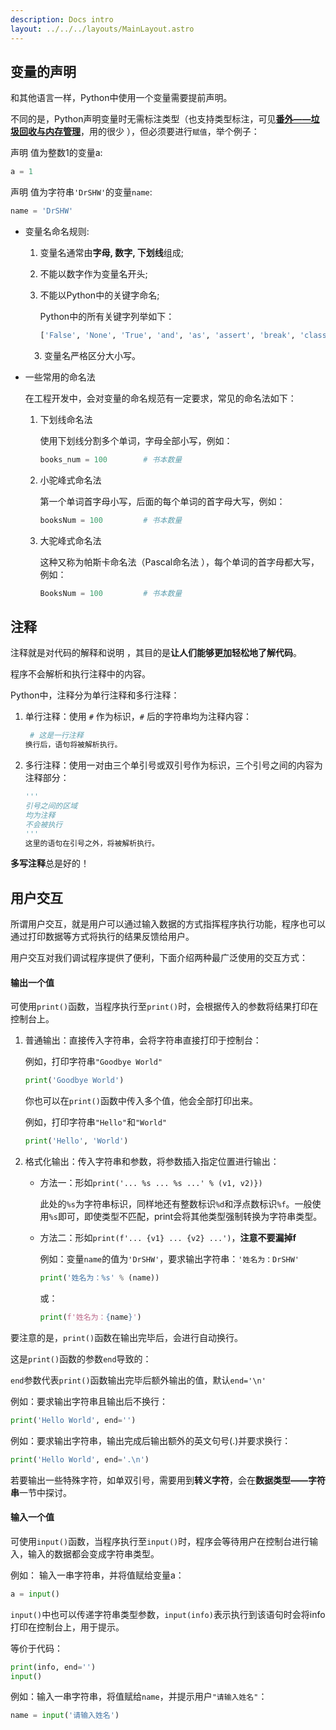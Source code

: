 ```yaml
---
description: Docs intro
layout: ../../../layouts/MainLayout.astro
---
```


## 变量的声明

和其他语言一样，Python中使用一个变量需要提前声明。

不同的是，Python声明变量时无需标注类型（也支持类型标注，可见[**番外——垃圾回收与内存管理**](https://docs.drshw.tech/pb/extra_2/)，用的很少 ），但必须要进行`赋值`，举个例子：

声明 值为整数1的变量a:

```python
a = 1
```

声明 值为字符串`'DrSHW'`的变量`name`:

```python
name = 'DrSHW'
```

+ 变量名命名规则:

  1. 变量名通常由**字母, 数字, 下划线**组成;

  2. 不能以数字作为变量名开头;

   3. 不能以Python中的关键字命名;
  
      Python中的所有关键字列举如下：
  
      ```python
      ['False', 'None', 'True', 'and', 'as', 'assert', 'break', 'class', 'continue', 'def', 'del', 'elif', 'else', 'except', 'finally', 'for', 'from', 'global', 'if', 'import', 'in', 'is', 'lambda', 'nonlocal', 'not', 'or', 'pass', 'raise', 'return', 'try', 'while', 'with', 'yield']
      ```
  
  　3. 变量名严格区分大小写。

+ 一些常用的命名法

  在工程开发中，会对变量的命名规范有一定要求，常见的命名法如下：

  1. 下划线命名法

     使用下划线分割多个单词，字母全部小写，例如：

     ```python
     books_num = 100 		# 书本数量
     ```

  2. 小驼峰式命名法

     第一个单词首字母小写，后面的每个单词的首字母大写，例如：

     ```python
     booksNum = 100	 		# 书本数量
     ```

  3. 大驼峰式命名法

     这种又称为帕斯卡命名法（Pascal命名法 ），每个单词的首字母都大写，例如：

     ```python
     BooksNum = 100	 		# 书本数量
     ```

## 注释

注释就是对代码的解释和说明 ，其目的是**让人们能够更加轻松地了解代码**。

程序不会解析和执行注释中的内容。

Python中，注释分为单行注释和多行注释：

1. 单行注释：使用 `#` 作为标识，`#` 后的字符串均为注释内容：

   ```python
    # 这是一行注释
   换行后，语句将被解析执行。
   ```

2. 多行注释：使用一对由三个单引号或双引号作为标识，三个引号之间的内容为注释部分：

   ```python
   '''
   引号之间的区域
   均为注释
   不会被执行
   '''
   这里的语句在引号之外，将被解析执行。
   ```

**多写注释**总是好的！

## 用户交互

所谓用户交互，就是用户可以通过输入数据的方式指挥程序执行功能，程序也可以通过打印数据等方式将执行的结果反馈给用户。

用户交互对我们调试程序提供了便利，下面介绍两种最广泛使用的交互方式：

#### 输出一个值

可使用`print()`函数，当程序执行至`print()`时，会根据传入的参数将结果打印在控制台上。

1. 普通输出：直接传入字符串，会将字符串直接打印于控制台：

   例如，打印字符串`"Goodbye World"`

   ```python
   print('Goodbye World')
   ```

   你也可以在`print()`函数中传入多个值，他会全部打印出来。

   例如，打印字符串`"Hello"`和`"World"`

   ```python
   print('Hello', 'World')
   ```

2. 格式化输出：传入字符串和参数，将参数插入指定位置进行输出：

   + 方法一：形如`print('... %s ... %s ...' % (v1, v2)})`

     此处的`%s`为字符串标识，同样地还有整数标识`%d`和浮点数标识`%f`。一般使用`%s`即可，即使类型不匹配，print会将其他类型强制转换为字符串类型。

   + 方法二：形如`print(f'... {v1} ... {v2} ...')`，**注意不要漏掉f**
   
     例如：变量`name`的值为`'DrSHW'`，要求输出字符串：`'姓名为：DrSHW'`

     ```python
     print('姓名为：%s' % (name))
     ```
     
     或：
     
     ```python
     print(f'姓名为：{name}')
     ```

要注意的是，`print()`函数在输出完毕后，会进行自动换行。

这是`print()`函数的参数`end`导致的：

`end`参数代表`print()`函数输出完毕后额外输出的值，默认`end='\n' `

例如：要求输出字符串且输出后不换行：

```python
print('Hello World', end='')
```

例如：要求输出字符串，输出完成后输出额外的英文句号(.)并要求换行：

```python
print('Hello World', end='.\n')
```

若要输出一些特殊字符，如单双引号，需要用到**转义字符**，会在**数据类型——字符串**一节中探讨。

#### 输入一个值

可使用`input()`函数，当程序执行至`input()`时，程序会等待用户在控制台进行输入，输入的数据都会变成字符串类型。

例如： 输入一串字符串，并将值赋给变量a：

```python
a = input()
```

`input()`中也可以传递字符串类型参数，`input(info)`表示执行到该语句时会将info打印在控制台上，用于提示。

等价于代码：

```python
print(info, end='')
input()
```

例如：输入一串字符串，将值赋给`name`，并提示用户`"请输入姓名"`：

```python
name = input('请输入姓名')
```



